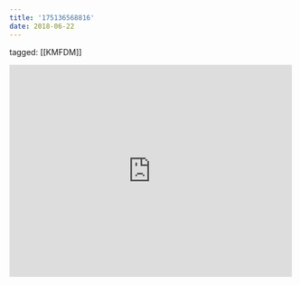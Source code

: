 ```yaml
---
title: '175136568816'
date: 2018-06-22
---
```

tagged: [[KMFDM]]
<iframe allow="accelerometer; autoplay; clipboard-write; encrypted-media; gyroscope; picture-in-picture" allowfullscreen="" frameborder="0" height="375" id="youtube_iframe" src="https://www.youtube.com/embed/W4XT256HnXE?feature=oembed&amp;enablejsapi=1&amp;origin=https://safe.txmblr.com&amp;wmode=opaque" width="500"></iframe>